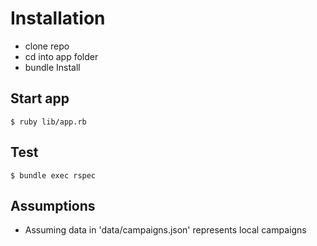 # Installation
- clone repo
- cd into app folder
- bundle Install

## Start app
`
$ ruby lib/app.rb
`

## Test
`
$ bundle exec rspec
`

## Assumptions
- Assuming data in 'data/campaigns.json' represents local campaigns